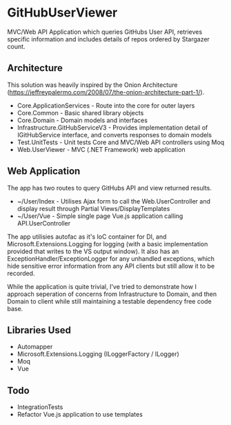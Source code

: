 # GitHubUserViewer

MVC/Web API Application which queries GitHubs User API, retrieves specific information and includes details of repos ordered by Stargazer count.

## Architecture

This solution was heavily inspired by the Onion Architecture 
(https://jeffreypalermo.com/2008/07/the-onion-architecture-part-1/). 

* Core.ApplicationServices - Route into the core for outer layers
* Core.Common - Basic shared library objects
* Core.Domain - Domain models and interfaces
* Infrastructure.GitHubServiceV3 - Provides implementation detail of IGitHubService interface, and converts responses to domain models
* Test.UnitTests - Unit tests Core and MVC/Web API controllers using Moq
* Web.UserViewer - MVC (.NET Framework) web application

## Web Application

The app has two routes to query GitHubs API and view returned results.

* ~/User/Index - Utilises Ajax form to call the Web.UserController and display result through Partial Views/DisplayTemplates
* ~/User/Vue - Simple single page Vue.js application calling API.UserController

The app utilisies autofac as it's IoC container for DI, and Microsoft.Extensions.Logging for logging 
(with a basic implementation provided that writes to the VS output window). It also has an ExceptionHandler/ExceptionLogger
for any unhandled exceptions, which hide sensitive error information from any API clients but still allow it to be recorded.

While the application is quite trivial, I've tried to demonstrate how I approach seperation of concerns from Infrastructure to Domain,
and then Domain to client while still maintaining a testable dependency free code base.

## Libraries Used
* Automapper
* Microsoft.Extensions.Logging (ILoggerFactory / ILogger)
* Moq
* Vue

## Todo

* IntegrationTests
* Refactor Vue.js application to use templates

